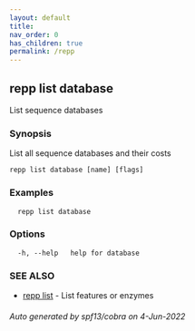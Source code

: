 ```yaml
---
layout: default
title: 
nav_order: 0
has_children: true
permalink: /repp
---
```

## repp list database

List sequence databases

### Synopsis

List all sequence databases and their costs

```
repp list database [name] [flags]
```

### Examples

```
  repp list database
```

### Options

```
  -h, --help   help for database
```

### SEE ALSO

* [repp list](repp_list)	 - List features or enzymes

###### Auto generated by spf13/cobra on 4-Jun-2022
